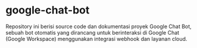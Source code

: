 # google-chat-bot
Repository ini berisi source code dan dokumentasi proyek Google Chat Bot, sebuah bot otomatis yang dirancang untuk berinteraksi di Google Chat (Google Workspace) menggunakan integrasi webhook dan layanan cloud.
